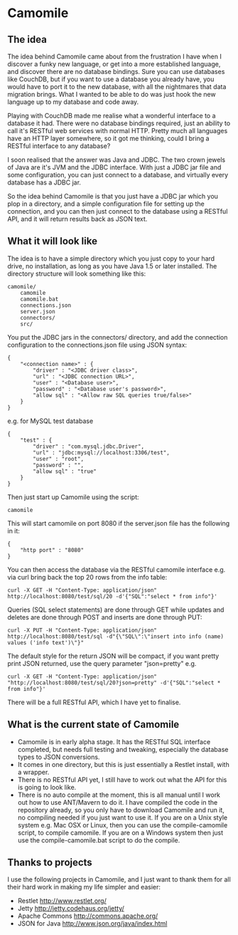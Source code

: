 Camomile
========

## The idea

The idea behind Camomile came about from the frustration I have when I discover a funky new language, or get into a more established language, and discover there are no database bindings. Sure you can use databases like CouchDB, but if you want to use a database you already have, you would have to port it to the new database, with all the nightmares that data migration brings. What I wanted to be able to do was just hook the new language up to my database and code away.

Playing with CouchDB made me realise what a wonderful interface to a database it had. There were no database bindings required, just an ability to call it's RESTful web services with normal HTTP. Pretty much all languages have an HTTP layer somewhere, so it got me thinking, could I bring a RESTful interface to any database?

I soon realised that the answer was Java and JDBC. The two crown jewels of Java are it's JVM and the JDBC interface. With just a JDBC jar file and some configuration, you can just connect to a database, and virtually every database has a JDBC jar.

So the idea behind Camomile is that you just have a JDBC jar which you plop in a directory, and a simple configuration file for setting up the connection, and you can then just connect to the database using a RESTful API, and it will return results back as JSON text.

## What it will look like

The idea is to have a simple directory which you just copy to your hard drive, no installation, as long as you have Java 1.5 or later installed. The directory structure will look something like this:

	camomile/
		camomile
		camomile.bat
		connections.json
    	server.json
		connectors/
		src/

You put the JDBC jars in the connectors/ directory, and add the connection configuration to the connections.json file using JSON syntax:

	{
		"<connection name>" : {
			"driver" : "<JDBC driver class>",
			"url" : "<JDBC connection URL>",
			"user" : "<Database user>",
			"password" : "<Database user's password>",
			"allow sql" : "<Allow raw SQL queries true/false>"
		}
	}

e.g. for MySQL test database

	{
		"test" : {
			"driver" : "com.mysql.jdbc.Driver",
			"url" : "jdbc:mysql://localhost:3306/test",
			"user" : "root",
			"password" : "",
			"allow sql" : "true"
		}
	}

Then just start up Camomile using the script:

	camomile

This will start camomile on port 8080 if the server.json file has the following in it:

    {
        "http port" : "8080"
    }

You can then access the database via the RESTful camomile interface e.g. via curl bring back the top 20 rows from the info table:

    curl -X GET -H "Content-Type: application/json" http://localhost:8080/test/sql/20 -d'{"SQL":"select * from info"}'

Queries (SQL select statements) are done through GET while updates and deletes are done through POST and inserts are done through PUT:

    curl -X PUT -H "Content-Type: application/json" http://localhost:8080/test/sql -d"{\"SQL\":\"insert into info (name) values ('info text')\"}"

The default style for the return JSON will be compact, if you want pretty print JSON returned, use the query parameter "json=pretty" e.g.

    curl -X GET -H "Content-Type: application/json" "http://localhost:8080/test/sql/20?json=pretty" -d'{"SQL":"select * from info"}'

There will be a full RESTful API, which I have yet to finalise.

## What is the current state of Camomile

* Camomile is in early alpha stage. It has the RESTful SQL interface completed, but needs full testing and tweaking, especially the database types to JSON conversions.
* It comes in one directory, but this is just essentially a Restlet install, with a wrapper.
* There is no RESTful API yet, I still have to work out what the API for this is going to look like.
* There is no auto compile at the moment, this is all manual until I work out how to use ANT/Mavern to do it. I have compiled the code in the repository already, so you only have to download Camomile and run it, no compiling needed if you just want to use it. If you are on a Unix style system e.g. Mac OSX or Linux, then you can use the compile-camomile script, to compile camomile. If you are on a Windows system then just use the compile-camomile.bat script to do the compile. 

## Thanks to projects

I use the following projects in Camomile, and I just want to thank them for all their hard work in making my life simpler and easier:

* Restlet http://www.restlet.org/
* Jetty http://jetty.codehaus.org/jetty/
* Apache Commons http://commons.apache.org/
* JSON for Java http://www.json.org/java/index.html
